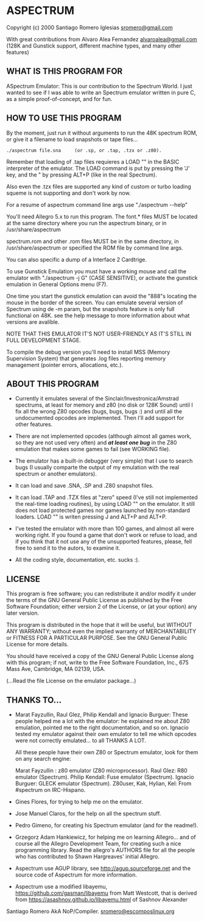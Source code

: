 ASPECTRUM
=========

  Copyright (c) 2000
  Santiago Romero Iglesias <sromero@gmail.com>

  With great contributions from Alvaro Alea Fernandez <alvaroalea@gmail.com>
  (128K and Gunstick support, different machine types, and many other features)


  WHAT IS THIS PROGRAM FOR
-----------------------------------------------------------------------

 ASpectrum Emulator: This is our contribution to the Spectrum World.
 I just wanted to see if I was able to write an Spectrum emulator
 written in pure C, as a simple proof-of-concept, and for fun.


  HOW TO USE THIS PROGRAM
-----------------------------------------------------------------------

 By the moment, just run it without arguments to run the 48K spectrum
 ROM, or give it a filename to load snapshots  or tape files...

    ./aspectrum file.sna     (or .sp, or .tap, .tzx or .z80).

 Remember that loading of .tap files requieres a LOAD "" in the
 BASIC interpreter of the emulator. The LOAD command is put by
 pressing the 'J' key, and the " by pressing ALT+P (like in the
 real Spectrum).

 Also even the .tzx files are supported any kind of custom or turbo
 loading squeme is not supporting and don't work by now.
 
 For a resume of aspectrum command line args use "./aspectrum --help"

 You'll need Allegro 5.x to run this program.
 The font.* files MUST be located at the same directory where you
 run the aspectrum binary, or in /usr/share/aspectrum

 spectrum.rom and other .rom files MUST be in the same directory, 
 in /usr/share/aspectrum or specified the ROM file by command line args.

 You can also specific a dump of a Interface 2 Cardtrige. 

 To use Gunstick Emulation you must have a working mouse and call
 the emulator with "./aspectrum -j G" (CASE SENSITIVE), or activate
 the gunstick emulation in General Options menu (F7).

 One time you start the gunstick emulation can avoid the "888"s locating
 the mouse in the border of the screen.
 You can emulate several version of Spectrum using de -m param, but
 the snapshots feature is only full functional on 48K.  see the help message
 to more information about what versions are avalible.

 NOTE THAT THIS EMULATOR IT'S NOT USER-FRIENDLY AS IT'S STILL IN
 FULL DEVELOPMENT STAGE.

 To compile the debug version you'll need to install MSS (Memory
 Supervision System) that generates .log files reporting memory
 management (pointer errors, allocations, etc.).


  ABOUT THIS PROGRAM
-----------------------------------------------------------------------

 * Currently it emulates several of the Sinclair/Investronica/Amstrad 
   spectrums, at least for memory and z80 (no disk or 128K Sound) until 
   I fix all the wrong Z80 opcodes (bugs, bugs, bugs :) and until all the
   undocumented opcodes are implemented. Then I'll add support for
   other features.

 * There are not implemented opcodes (although almost all games work,
   so they are not used very often) and ___at least one bug___ in the
   Z80 emulation that makes some games to fail (see WORKING file).

 * The emulator has a built-in debugger (very simple) that I use to
   search bugs (I usually comparte the output of my emulation with
   the real spectrum or another emulators).

 * It can load and save .SNA, .SP and .Z80 snapshot files.

 * It can load .TAP and .TZX files at "zero" speed (I've still not implemented
   the real-time loading routines), by using LOAD "" on the emulator.
   It still does not load protected games nor games launched by
   non-standard loaders. LOAD "" is writen pressing J and ALT+P and ALT+P.

 * I've tested the emulator with more than 100 games, and almost
   all were working right. If you found a game that don't work or refuse to
   load, and if you think that it not use any of the unsupported features,
   please, fell free to send it to the autors, to examine it.

 * All the coding style, documentation, etc. sucks :).


 LICENSE
-----------------------------------------------------------------------
 This program is free software; you can redistribute it and/or modify
 it under the terms of the GNU General Public License as published by
 the Free Software Foundation; either version 2 of the License, or
 (at your option) any later version.

 This program is distributed in the hope that it will be useful,
 but WITHOUT ANY WARRANTY; without even the implied warranty of
 MERCHANTABILITY or FITNESS FOR A PARTICULAR PURPOSE.  See the
 GNU General Public License for more details.

 You should have received a copy of the GNU General Public License
 along with this program; if not, write to the Free Software
 Foundation, Inc., 675 Mass Ave, Cambridge, MA 02139, USA.

 (...Read the file License on the emulator package...)


  THANKS TO...
-----------------------------------------------------------------------

 * Marat Fayzullin, Raul Glez, Philip Kendall and Ignacio Burguer:
   These people helped me a lot with the emulator: he explained me about
   Z80 emulation, pointed me to the right documentation, and so on.
   Ignacio tested my emulator against their own emulator to tell me
   which opcodes were not correctly emulated... to all THANKS A LOT.

   All these people have their own Z80 or Spectrum emulator, look for
   them on any search engine:

     Marat Fayzullin : z80 emulator (Z80 microprocessor).
     Raul Glez: R80 emulator (Spectrum).
     Philip Kendall: Fuse emulator (Spectrum).
     Ignacio Burguer: GLECK emulator (Spectrum).
     Z80user, Kak, Hylian, Kel: From #spectrum on IRC-Hispano.

 * Gines Flores, for trying to help me on the emulator.

 * Jose Manuel Claros, for the help on all the spectrum stuff.

 * Pedro Gimeno, for creating his Spectrum emulator (and for the readme!).

 * Grzegorz Adam Hankiewicz, for helping me on learning Allegro...
   and of course all the Allegro Development Team, for creating such
   a nice programming library. Read the allegro's AUTHORS file for
   all the people who has contributed to Shawn Hargreaves' initial Allegro.

 * Aspectrum use AGUP library, see http://agup.sourceforge.net and the source 
   code of Aspectrum for more information.

 * Aspectrum use a modified libayemu, https://github.com/gasman/libayemu from Matt Westcott, 
   that is derived from https://asashnov.github.io/libayemu.html of Sashnov Alexander


  Santiago Romero AkA NoP/Compiler.
  sromero@escomposlinux.org
